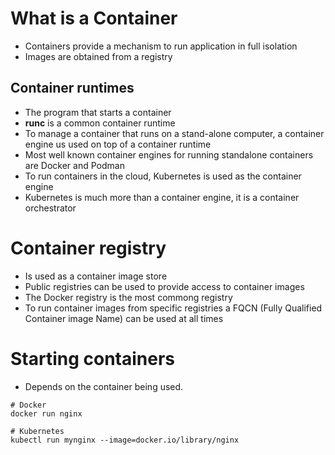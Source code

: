 # What is a Container

* Containers provide a mechanism to run application in full isolation
* Images are obtained from a registry

## Container runtimes

* The program that starts a container
* **runc** is a common container runtime
* To manage a container that runs on a stand-alone computer, a container engine us used on top of a container runtime
* Most well known container engines for running standalone containers are Docker and Podman
* To run containers in the cloud, Kubernetes is used as the container engine 
* Kubernetes is much more than a container engine, it is a container orchestrator

# Container registry

* Is used as a container image store
* Public registries can be used to provide access to container images
* The Docker registry is the most commong registry
* To run container images from specific registries a FQCN (Fully Qualified Container image Name) can be used at all times 

# Starting containers

* Depends on the container being used.

```
# Docker
docker run nginx

# Kubernetes
kubectl run mynginx --image=docker.io/library/nginx
```